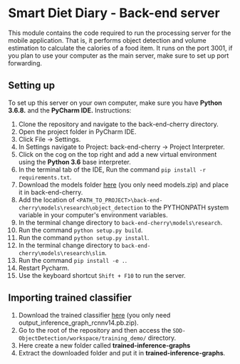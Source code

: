 # Smart Diet Diary - Back-end server

This module contains the code required to run the processing server for the mobile application. That is, it performs object detection and volume estimation to calculate the calories of a food item.
It runs on the port 3001, if you plan to use your computer as the main server, make sure to set up port forwarding.

## Setting up
To set up this server on your own computer, make sure you have **Python 3.6.8.** and the **PyCharm IDE.**
Instructions:    
1. Clone the repository and navigate to the back-end-cherry directory.    
2. Open the project folder in PyCharm IDE.
3. Click File -> Settings.
4. In Settings navigate to Project: back-end-cherry -> Project Interpreter.
5. Click on the cog on the top right and add a new virtual environment using the **Python 3.6** base interpreter.
6. In the terminal tab of the IDE, Run the command ```pip install -r requirements.txt```.
7. Download the models folder [here](https://mega.nz/#F!VRkjDIZZ!wJilhfEkAafbm6qydoTKtA) (you only need models.zip) and place it in back-end-cherry.
8. Add the location of ```<PATH_TO_PROJECT>\back-end-cherry\models\research\object_detection``` to the PYTHONPATH system variable in your computer's environment variables.
9. In the terminal change directory to ```back-end-cherry\models\research```.
10. Run the command ```python setup.py build```.
11. Run the command ```python setup.py install```.
12. In the terminal change directory to ```back-end-cherry\models\research\slim```.
13. Run the command ```pip install -e .```.
14. Restart Pycharm.
15. Use the keyboard shortcut ```Shift + F10``` to run the server.

## Importing trained classifier
1. Download the trained classifier [here](https://mega.nz/#F!VRkjDIZZ!wJilhfEkAafbm6qydoTKtA) (you only need output_inference_graph_rcnnv14.pb.zip).
2. Go to the root of the repository and then access the ```SDD-ObjectDetection/workspace/training_demo/``` directory.
3. Here create a new folder called **trained-inference-graphs**
4. Extract the downloaded folder and put it in **trained-inference-graphs**.
